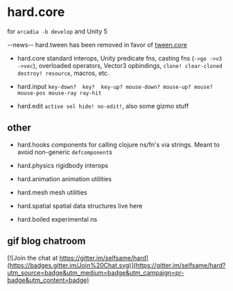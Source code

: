 hard.core
====

for ```arcadia -b develop``` and Unity 5

--news--
hard.tween has been removed in favor of [tween.core](https://github.com/selfsame/tween)


* hard.core
standard interops, Unity predicate fns, casting fns (```->go ->v3 ->vec```), overloaded operators, Vector3 opbindings, ```clone! clear-cloned destroy! resource```, macros, etc. 


* hard.input
```key-down?  key?  key-up? mouse-down? mouse-up? mouse? mouse-pos mouse-ray ray-hit```

* hard.edit
```active sel hide! no-edit!```, also some gizmo stuff

## other

* hard.hooks
components for calling clojure ns/fn's via strings.  Meant to avoid non-generic ```defcomponent```s

* hard.physics
rigidbody interops

* hard.animation
animation utilities

* hard.mesh
mesh utilities

* hard.spatial
spatial data structures live here

* hard.boiled
experimental ns


## gif blog chatroom

[![Join the chat at https://gitter.im/selfsame/hard](https://badges.gitter.im/Join%20Chat.svg)](https://gitter.im/selfsame/hard?utm_source=badge&utm_medium=badge&utm_campaign=pr-badge&utm_content=badge)
